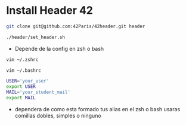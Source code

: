 # Install Header 42

```bash
git clone git@github.com:42Paris/42header.git header
```

```bash
./header/set_header.sh
```

- Depende de la config en zsh o bash

```bash
vim ~/.zshrc
```

```bash
vim ~/.bashrc
```

```bash
USER='your_user'
export USER
MAIL='your_student_mail'
export MAIL
```

- dependera de como esta formado tus alias en el zsh o bash usaras comillas dobles, simples o ninguno



